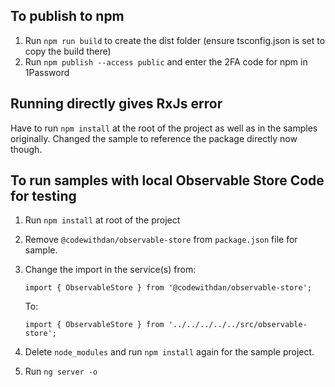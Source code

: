 ## To publish to npm

1. Run `npm run build` to create the dist folder (ensure tsconfig.json is set to copy the build there)
1. Run `npm publish --access public` and enter the 2FA code for npm in 1Password

## Running directly gives RxJs error

Have to run `npm install` at the root of the project as well as in the samples originally. Changed the sample to reference
the package directly now though.

## To run samples with local Observable Store Code for testing

1. Run `npm install` at root of the project
1. Remove `@codewithdan/observable-store` from `package.json` file for sample.
1. Change the import in the service(s) from:

    `import { ObservableStore } from '@codewithdan/observable-store';`

    To:

    `import { ObservableStore } from '../../../../../src/observable-store';`

1. Delete `node_modules` and run `npm install` again for the sample project.
1. Run `ng server -o`